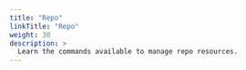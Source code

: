 ```yaml
---
title: "Repo"
linkTitle: "Repo"
weight: 30
description: >
  Learn the commands available to manage repo resources.
---
```

